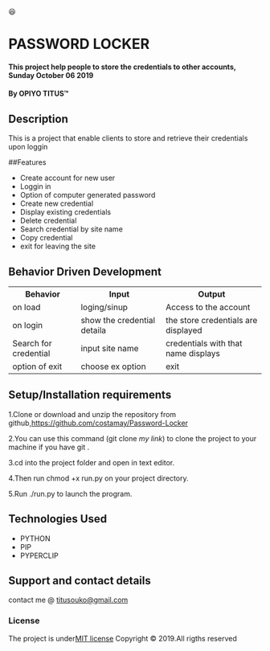 :satisfied:
# PASSWORD LOCKER
#### This project help people to store the credentials to other accounts, Sunday October 06 2019 
#### By **OPIYO TITUS**&trade;

## Description
This is a project that enable clients to store and retrieve their credentials upon loggin

##Features
* Create account for new user
* Loggin in
* Option of computer generated password
* Create new credential
* Display existing credentials
* Delete credential
* Search credential by site name
* Copy credential
* exit for leaving the site

## Behavior Driven Development
<table>
    <tr>
      <th>Behavior</th> 
      <th>Input</th> 
      <th>Output</th>   
    </tr>
    <tr>
        <td>on load</td>
        <td>loging/sinup </td>
        <td>Access to the account</td>
    </tr> 
    <tr>
        <td>on login</td>
        <td>show the credential detaila</td>
        <td>the store credentials are displayed</td>
    </tr>
    <tr>
        <td>Search for credential</td>
        <td>input site name</td>
        <td>credentials with that name displays</td>
    </tr>
    <tr>
        <td>option of exit</td>
        <td>choose ex option</td>
        <td>exit</td>
    </tr>
       
</table>

## Setup/Installation requirements
1.Clone or download and unzip the repository from github,https://github.com/costamay/Password-Locker

2.You can use this command (git clone *my link*) to clone the project to your machine if you have git .

3.cd into the project folder and open in text editor.

4.Then run chmod +x run.py on your project directory.

5.Run  ./run.py to launch the program.

## Technologies Used
* PYTHON
* PIP
* PYPERCLIP

## Support and contact details
contact me @ titusouko@gmail.com
### License
The project is under[MIT license](/blob/master/LICENSE)
Copyright &copy; 2019.All rigths reserved
  